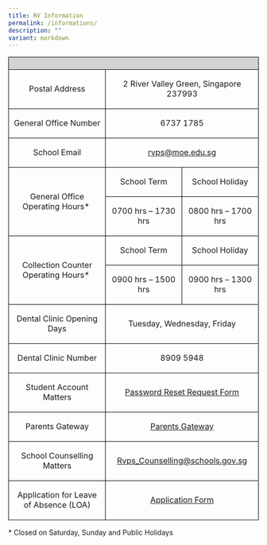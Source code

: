 ```yaml
---
title: RV Information
permalink: /informations/
description: ""
variant: markdown
---
```

<table style="minWidth: 75px; text-align: center; border-collapse: collapse;">
<colgroup>
<col>
<col>
<col>
</colgroup>
<tbody>
<tr>
<th style="background-color: lightgrey; border: 1px solid black;" rowspan="1" colspan="3"><p></p></th>
</tr>
<tr>
<td style="border: 1px solid black;" rowspan="1" colspan="1"><p>Postal Address</p></td>
<td style="border: 1px solid black;" rowspan="1" colspan="2"><p>2 River Valley Green, Singapore 237993</p></td>
</tr>
<tr>
<td style="border: 1px solid black;" rowspan="1" colspan="1"><p>General Office Number</p></td>
<td style="border: 1px solid black;" rowspan="1" colspan="2"><p>6737 1785</p></td>
</tr>
<tr>
<td style="border: 1px solid black;" rowspan="1" colspan="1"><p>School Email</p></td>
<td style="border: 1px solid black;" rowspan="1" colspan="2"><p><a href="rvps@moe.edu.sg" rel="noopener noreferrer nofollow" target="_blank">rvps@moe.edu.sg</a></p></td>
</tr>
<tr>
<td style="border: 1px solid black;" rowspan="2" colspan="1"><p>General Office Operating Hours*&nbsp;</p></td>
<td style="border: 1px solid black;" rowspan="1" colspan="1"><p>School Term</p></td>
<td style="border: 1px solid black;" rowspan="1" colspan="1"><p>School Holiday</p></td>
</tr>
<tr>
<td style="border: 1px solid black;" rowspan="1" colspan="1"><p>0700 hrs – 1730 hrs</p></td>
<td style="border: 1px solid black;" rowspan="1" colspan="1"><p>0800 hrs – 1700 hrs</p></td>
</tr>
<tr>
<td style="border: 1px solid black;" rowspan="2" colspan="1"><p>Collection Counter Operating Hours*&nbsp;</p></td>
<td style="border: 1px solid black;" rowspan="1" colspan="1"><p>School Term</p></td>
<td style="border: 1px solid black;" rowspan="1" colspan="1"><p>School Holiday</p></td>
</tr>
<tr>
<td style="border: 1px solid black;" rowspan="1" colspan="1"><p>0900 hrs – 1500 hrs</p></td>
<td style="border: 1px solid black;" rowspan="1" colspan="1"><p>0900 hrs – 1300 hrs</p></td>
</tr>
<tr>
<td style="border: 1px solid black;" rowspan="1" colspan="1"><p>Dental Clinic Opening Days</p></td>
<td style="border: 1px solid black;" rowspan="1" colspan="2"><p>Tuesday, Wednesday, Friday</p></td>
</tr>
<tr>
<td style="border: 1px solid black;" rowspan="1" colspan="1"><p>Dental Clinic Number</p></td>
<td style="border: 1px solid black;" rowspan="1" colspan="2"><p>8909 5948</p></td>
</tr>
<tr>
<td style="border: 1px solid black;" rowspan="1" colspan="1"><p>Student Account Matters</p></td>
<td style="border: 1px solid black;" rowspan="1" colspan="2"><p><a href="https://form.gov.sg/5da6a91857a4920012781a00" rel="noopener noreferrer nofollow" target="_blank">Password Reset Request Form</a></p></td>
</tr>
<tr>
<td style="border: 1px solid black;" rowspan="1" colspan="1"><p>Parents Gateway</p></td>
<td style="border: 1px solid black;" rowspan="1" colspan="2"><p><a href="/rv-partners/Parents-Gateway" rel="noopener noreferrer nofollow" target="_blank">Parents Gateway</a></p></td>
</tr>
<tr>
<td style="border: 1px solid black;" rowspan="1" colspan="1"><p>School Counselling Matters</p></td>
<td style="border: 1px solid black;" rowspan="1" colspan="2"><p><a href="mailto:Rvps_Counselling@schools.gov.sg" rel="noopener noreferrer nofollow" target="_blank">Rvps_Counselling@schools.gov.sg</a></p></td>
</tr>
<tr>
<td style="border: 1px solid black;" rowspan="1" colspan="1"><p>Application for Leave of Absence (LOA)</p></td>
<td style="border: 1px solid black;" rowspan="1" colspan="2"><p><a href="#" rel="noopener noreferrer nofollow" target="_blank"></a><a href="https://go.gov.sg/rvps-loa" rel="noopener noreferrer nofollow" target="_blank">Application Form</a></p></td>
</tr>
</tbody>
</table>
<p></p>
<p>* Closed on Saturday, Sunday and Public Holidays</p>
